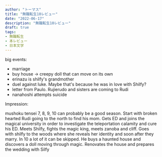```yaml
---
author: "トーマス"
title: "無職転生10レビュー"
date: "2022-06-17"
description: "無職転生10レビュー"
draft: true
tags:
- 無職転生
- 本レビュー
- 日本文学
---
```


big events:
- marriage
- buy house -> creepy doll that can move on its own
- erinazu is shilfy's grandmother
- duel against luke. Maybe that's because he was in love with Shilfy?
- letter from Paulo. Rujierudo and sisters are coming to Rudi
- nanahoshi attempts suicide

Impression:

mushoku tensei 7, 8, 9, 10 can probably be a good season. Start with broken hearted Rudi going to the north to find his mom. Gets ED and joins the magical university in order to investigate the teleportation calamity and cure his ED. Meets Shilfy, fights the magic king, meets zanoba and cliff. Goes with shilfy to the woods where she reveals her identity and soon after they marry. In 10 a lot of it can be skipped. He buys a haunted house and discovers a doll moving through magic. Renovates the house and prepares the wedding with Silfy 